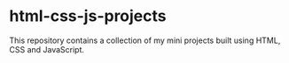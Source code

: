 # html-css-js-projects
This repository contains a collection of my mini projects built using HTML, CSS and JavaScript.
